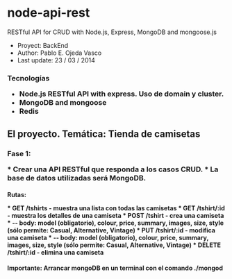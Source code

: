 node-api-rest
=============

RESTful API for CRUD with Node.js, Express, MongoDB and mongoose.js


- Proyect: BackEnd 
- Author: Pablo E. Ojeda Vasco  
- Last update: 23 / 03 / 2014



<h3> Tecnologías 
<p>

* Node.js RESTful API with express. Uso de domain y cluster.
* MongoDB and mongoose
* Redis


<h2> El proyecto. Temática: Tienda de camisetas

<h3>Fase 1: 
<p>
* Crear una API RESTful que responda a los casos CRUD.
* La base de datos utilizadas será MongoDB.
      
<h4> Rutas:
<p>
* GET /tshirts - muestra una lista con todas las camisetas
* GET /tshirt/:id - muestra los detalles de una camiseta
* POST /tshirt - crea una camiseta
* -- body: model (obligatorio), colour, price, summary, images, size, style (sólo permite: Casual, Alternative, Vintage)
* PUT /tshirt/:id - modifica una camiseta
* -- body: model (obligatorio), colour, price, summary, images, size, style (sólo permite: Casual, Alternative, Vintage)
* DELETE /tshirt/:id - elimina una camiseta
    
<h4> Importante: Arrancar mongoDB en un terminal con el comando ./mongod

